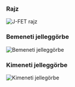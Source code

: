 
### Rajz
![J-FET rajz](Images/jfet_rajz.jpg)

### Bemeneti jelleggörbe
![Bemeneti jelleggörbe](Images/bemeneti_jg.jpg)

### Kimeneti jelleggörbe
![Kimeneti jellegörbe](kimeneti_jg.jpg)